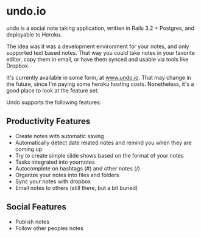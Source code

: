 # undo.io

undo is a social note taking application, written in Rails 3.2 + Postgres, and deployable to Heroku.

The idea was it was a development environment for your notes, and only supported text based notes.  That way you could take notes in your favorite editor, copy them in email, or have them synced and usable via tools like Dropbox.

It's currently available in some form, at www.undo.io.  That may change in the future, since I'm paying some heroku hosting costs.  Nonetheless, it's a good place to look at the feature set.


Undo supports the following features:

## Productivity Features
    
* Create notes with automatic saving
* Automatically detect date related notes and remind you when they are coming up
* Try to create simple slide shows based on the format of your notes
* Tasks integrated into yournotes
* Autocomplete on hashtags (#) and other notes (/)
* Organize your notes into files and folders
* Sync your notes with dropbox
* Email notes to others (still there, but a bit buried)

## Social Features

* Publish notes 
* Follow other peoples notes


